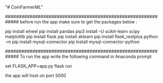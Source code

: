 "# CoinFarmerML" 

#############################################################
before run the app make sure to get the packages below : 

pip install wheel
pip install pandas
pip3 install -U scikit-learn scipy matplotlib
pip install flask
pip install sklearn
pip install flask_restplus
python -m pip install mysql-connector
pip install mysql-connector-python


#############################################################
To run the app write the following command in Anaconda prompt 

set FLASK_APP=app.py
flask run

the app will host on port 5000





